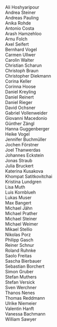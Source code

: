 Ali Hoshyaripour\
Andrea Steiner\
Andreas Pauling\
Anika Rohde\
Antonio Costa\
Arash Hamzehloo\
Arnu Folch\
Axel Seifert\
Bernhard Vogel\
Carmen Ullwer\
Carolin Walter\
Christian Scharun\
Christoph Braun\
Christopher Diekmann\
Corina Keller\
Corinna Hoose\
Daniel Kreyling\
Daniel Reinert\
Daniel Rieger\
David Ochsner\
Gabriel Vollenweider\
Giovanni Macedonio\
Günther Zängl\
Hanna Guggenberger\
Heike Vogel\
Jennifer Buchmüller\
Jochen Förstner\
Joel Thanwerdas\
Johannes Eckstein\
Jonas Straub\
Julia Bruckert\
Katerina Kusakova\
Khompat Satitkovitchai\
Kristina Lundgren\
Lisa Muth\
Luis Kornblueh\
Lukas Muser\
Max Bangert\
Michael Jähn\
Michael Prather\
Michael Steiner\
Michael Weimer\
Mikael Stellio\
Nikolas Porz\
Philipp Gasch\
Reiner Schnur\
Roland Ruhnke\
Saolo Freitas\
Sascha Bierbauer\
Sebastian Borchert\
Simon Gruber\
Stefan Muthers\
Stefan Versick\
Sven Werchner\
Thanos Nenes\
Thomas Reddmann\
Ulrike Niemeier\
Valentin Hanft\
Vanessa Bachmann\
William Sawyer
